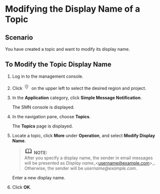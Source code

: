 # Modifying the Display Name of a Topic<a name="smn_ug_42000"></a>

## Scenario<a name="section2244006614571"></a>

You have created a topic and want to modify its display name.

## To Modify the Topic Display Name<a name="section20643947145723"></a>

1.  Log in to the management console.
2.  Click  ![](figures/icon-region.png)  on the upper left to select the desired region and project.
3.  In the  **Application**  category, click  **Simple Message Notification**.

    The SMN console is displayed.

4.  In the navigation pane, choose  **Topics**.

    The  **Topics**  page is displayed.

5.  Locate a topic, click  **More**  under  **Operation**, and select  **Modify Display Name**.

    >![](public_sys-resources/icon-note.gif) **NOTE:**   
    >After you specify a display name, the sender in email messages will be presented as  _Display name__<username@example.com\>_. Otherwise, the sender will be  _username@example.com_.  

    Enter a new display name.

6.  Click  **OK**.

